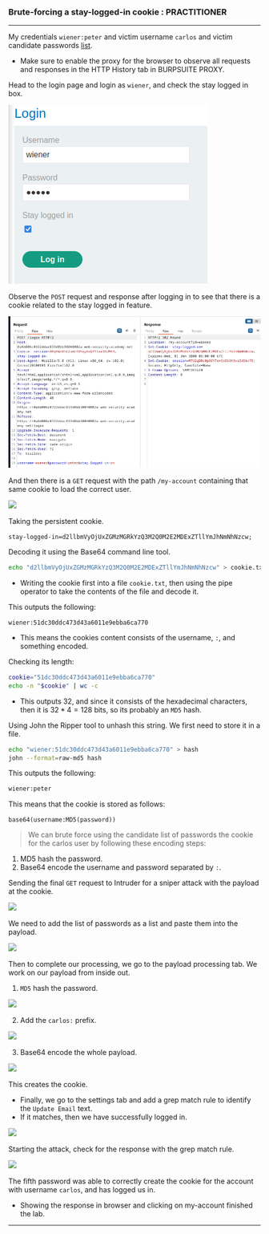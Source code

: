 ### Brute-forcing a stay-logged-in cookie : PRACTITIONER

---

My credentials `wiener:peter` and victim username `carlos` and victim candidate passwords [list](https://portswigger.net/web-security/authentication/auth-lab-passwords).
- Make sure to enable the proxy for the browser to observe all requests and responses in the HTTP History tab in BURPSUITE PROXY.

Head to the login page and login as `wiener`, and check the stay logged in box.

![lab10-login](./screenshots/lab10-login.png)

Observe the `POST` request and response after logging in to see that there is a cookie related to the stay logged in feature.

![lab10-cookie](./screenshots/lab10-cookie.png)

And then there is a `GET` request with the path `/my-account` containing that same cookie to load the correct user.

![](Pasted-image-20230702023940.png)

Taking the persistent cookie.
```
stay-logged-in=d2llbmVyOjUxZGMzMGRkYzQ3M2Q0M2E2MDExZTllYmJhNmNhNzcw;
```

Decoding it using the Base64 command line tool.
``` bash
echo "d2llbmVyOjUxZGMzMGRkYzQ3M2Q0M2E2MDExZTllYmJhNmNhNzcw" > cookie.txt | base64 cookie.txt -d
```
- Writing the cookie first into a file `cookie.txt`, then using the pipe operator to take the contents of the file and decode it.

This outputs the following:
```
wiener:51dc30ddc473d43a6011e9ebba6ca770
```
- This means the cookies content consists of the username, `:`, and something encoded.

Checking its length: 
```bash
cookie="51dc30ddc473d43a6011e9ebba6ca770" 
echo -n "$cookie" | wc -c
```
- This outputs 32, and since it consists of the hexadecimal characters, then it is $32*4=128$ bits, so its probably an `MD5` hash.

Using John the Ripper tool to unhash this string. We first need to store it in a file.
```bash
echo "wiener:51dc30ddc473d43a6011e9ebba6ca770" > hash
john --format=raw-md5 hash
```

This outputs the following:
```bash
wiener:peter
```

This means that the cookie is stored as follows:
```
base64(username:MD5(password))
```

> We can brute force using the candidate list of passwords the cookie for the carlos user by following these encoding steps:

1. MD5 hash the password.
2. Base64 encode the username and password separated by `:`.

Sending the final `GET` request to Intruder for a sniper attack with the payload at the cookie.

![](Pasted-image-20230702025939.png)

We need to add the list of passwords as a list and paste them into the payload.

![](Pasted-image-20230702025031.png)

Then to complete our processing, we go to the payload processing tab. We work on our payload from inside out.

1. `MD5` hash the password.

![](Pasted-image-20230702024436.png)

2. Add the `carlos:` prefix.

![](Pasted-image-20230702024533.png)

3. Base64 encode the whole payload.

![](Pasted-image-20230702024617.png)

This creates the cookie.
- Finally, we go to the settings tab and add a grep match rule to identify the `Update Email` text.
- If it matches, then we have successfully logged in.

![](Pasted-image-20230702024855.png)

Starting the attack, check for the response with the grep match rule.

![](Pasted-image-20230702030051.png)

The fifth password was able to correctly create the cookie for the account with username `carlos`, and has logged us in.
- Showing the response in browser and clicking on my-account finished the lab.

---
